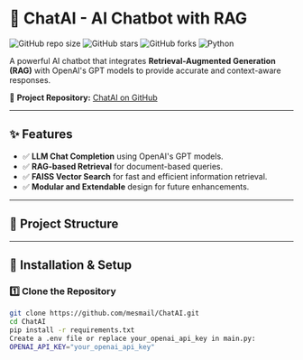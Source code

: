 # 🚀 ChatAI - AI Chatbot with RAG

![GitHub repo size](https://img.shields.io/github/repo-size/mesmail/ChatAI)
![GitHub stars](https://img.shields.io/github/stars/mesmail/ChatAI?style=social)
![GitHub forks](https://img.shields.io/github/forks/mesmail/ChatAI?style=social)
![Python](https://img.shields.io/badge/Python-3.9%2B-blue)

A powerful AI chatbot that integrates **Retrieval-Augmented Generation (RAG)** with OpenAI's GPT models to provide accurate and context-aware responses.

🔗 **Project Repository:** [ChatAI on GitHub](https://github.com/mesmail/ChatAI)

---

## ✨ Features
- ✅ **LLM Chat Completion** using OpenAI's GPT models.
- ✅ **RAG-based Retrieval** for document-based queries.
- ✅ **FAISS Vector Search** for fast and efficient information retrieval.
- ✅ **Modular and Extendable** design for future enhancements.

---

## 📂 Project Structure

---

## 🔧 Installation & Setup
### 1️⃣ **Clone the Repository**
```bash
git clone https://github.com/mesmail/ChatAI.git
cd ChatAI
pip install -r requirements.txt
Create a .env file or replace your_openai_api_key in main.py:
OPENAI_API_KEY="your_openai_api_key"
